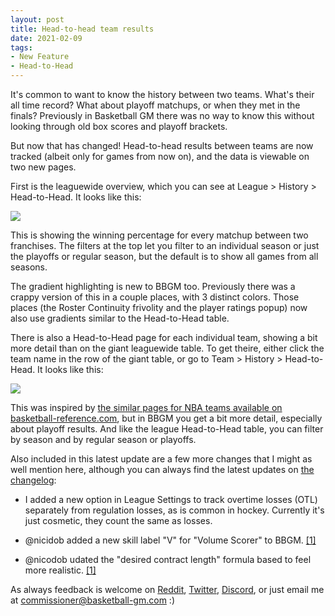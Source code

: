 ```yaml
---
layout: post
title: Head-to-head team results
date: 2021-02-09
tags:
- New Feature
- Head-to-Head
---
```


It's common to want to know the history between two teams. What's their all time record? What about playoff matchups, or when they met in the finals? Previously in Basketball GM there was no way to know this without looking through old box scores and playoff brackets.

But now that has changed! Head-to-head results between teams are now tracked (albeit only for games from now on), and the data is viewable on two new pages.

<!--more-->

First is the leaguewide overview, which you can see at League > History > Head-to-Head. It looks like this:

<a href="/files/head-to-head-1.png"><img src="/files/head-to-head-1.png" class="img-responsive" /></a>

This is showing the winning percentage for every matchup between two franchises. The filters at the top let you filter to an individual season or just the playoffs or regular season, but the default is to show all games from all seasons.

The gradient highlighting is new to BBGM too. Previously there was a crappy version of this in a couple places, with 3 distinct colors. Those places (the Roster Continuity frivolity and the player ratings popup) now also use gradients similar to the Head-to-Head table.

There is also a Head-to-Head page for each individual team, showing a bit more detail than on the giant leaguewide table. To get theire, either click the team name in the row of the giant table, or go to Team > History > Head-to-Head. It looks like this:

<a href="/files/head-to-head-2.png"><img src="/files/head-to-head-2.png" class="img-responsive" /></a>

This was inspired by [the similar pages for NBA teams available on basketball-reference.com](https://www.basketball-reference.com/teams/BOS/head2head.html), but in BBGM you get a bit more detail, especially about playoff results. And like the league Head-to-Head table, you can filter by season and by regular season or playoffs.

Also included in this latest update are a few more changes that I might as well mention here, although you can always find the latest updates on [the changelog](/changelog/):

* I added a new option in League Settings to track overtime losses (OTL) separately from regulation losses, as is common in hockey. Currently it's just cosmetic, they count the same as losses.

* @nicidob added a new skill label "V" for "Volume Scorer" to BBGM. [[1]](https://github.com/dumbmatter/gm-games/pull/357)

* @nicodob udated the "desired contract length" formula based to feel more realistic. [[1]](https://github.com/dumbmatter/gm-games/pull/356)

As always feedback is welcome on [Reddit](https://www.reddit.com/r/BasketballGM/), [Twitter](https://twitter.com/basketball_gm/), [Discord](https://discord.gg/caPFuM9), or just email me at commissioner@basketball-gm.com :)
